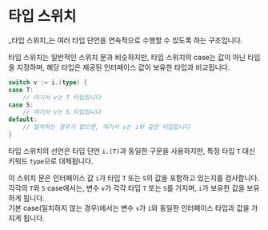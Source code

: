 # 타입 스위치

_타입 스위치_는 여러 타입 단언을 연속적으로 수행할 수 있도록 하는 구조입니다.

타입 스위치는 일반적인 스위치 문과 비슷하지만, 타입 스위치의 case는 값이 아닌 타입을 지정하며, 해당 타입은 제공된 인터페이스 값이 보유한 타입과 비교됩니다.

```go
switch v := i.(type) {
case T:
    // 여기서 v는 T 타입입니다
case S:
    // 여기서 v는 S 타입입니다
default:
    // 일치하는 경우가 없으면, 여기서 v는 i와 같은 타입입니다
}
```

타입 스위치의 선언은 타입 단언 `i.(T)`과 동일한 구문을 사용하지만, 특정 타입 `T` 대신 키워드 `type`으로 대체됩니다.

이 스위치 문은 인터페이스 값 `i`가 타입 `T` 또는 `S`의 값을 포함하고 있는지를 검사합니다.  
각각의 `T`와 `S` case에서는, 변수 `v`가 각각 타입 `T` 또는 `S`를 가지며, `i`가 보유한 값을 보유하게 됩니다.  
기본 case(일치하지 않는 경우)에서는 변수 `v`가 `i`와 동일한 인터페이스 타입과 값을 가지게 됩니다.